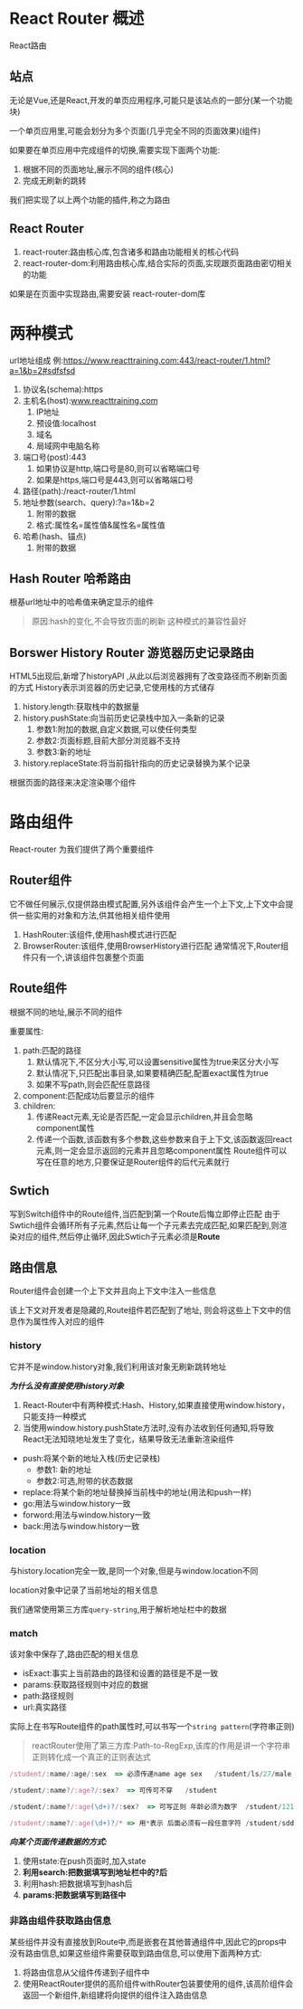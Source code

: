# React Router 概述

React路由

## 站点

无论是Vue,还是React,开发的单页应用程序,可能只是该站点的一部分(某一个功能块)

一个单页应用里,可能会划分为多个页面(几乎完全不同的页面效果)(组件)

如果要在单页应用中完成组件的切换,需要实现下面两个功能:
1. 根据不同的页面地址,展示不同的组件(核心)
2. 完成无刷新的跳转

我们把实现了以上两个功能的插件,称之为路由

## React Router
1. react-router:路由核心库,包含诸多和路由功能相关的核心代码
2. react-router-dom:利用路由核心库,结合实际的页面,实现跟页面路由密切相关的功能

如果是在页面中实现路由,需要安装 react-router-dom库

# 两种模式


url地址组成
例:https://www.reacttraining.com:443/react-router/1.html?a=1&b=2#sdfsfsd
1. 协议名(schema):https
2. 主机名(host):www.reacttraining.com
   1. IP地址
   2. 预设值:localhost
   3. 域名
   4. 局域网中电脑名称
3. 端口号(post):443
   1. 如果协议是http,端口号是80,则可以省略端口号
   2. 如果是https,端口号是443,则可以省略端口号
4. 路径(path):/react-router/1.html
5. 地址参数(search、query):?a=1&b=2
   1. 附带的数据
   2. 格式:属性名=属性值&属性名=属性值
6. 哈希(hash、锚点)
   1. 附带的数据 

## Hash Router 哈希路由 

根基url地址中的哈希值来确定显示的组件
> 原因:hash的变化,不会导致页面的刷新
> 这种模式的兼容性最好

## Borswer History Router 游览器历史记录路由
HTML5出现后,新增了historyAPI ,从此以后浏览器拥有了改变路径而不刷新页面的方式
History表示浏览器的历史记录,它使用栈的方式储存

1. history.length:获取栈中的数据量
2. history.pushState:向当前历史记录栈中加入一条新的记录
   1. 参数1:附加的数据,自定义数据,可以使任何类型
   2. 参数2:页面标题,目前大部分浏览器不支持
   3. 参数3:新的地址
3. history.replaceState:将当前指针指向的历史记录替换为某个记录

根据页面的路径来决定渲染哪个组件

# 路由组件

React-router 为我们提供了两个重要组件

## Router组件

它不做任何展示,仅提供路由模式配置,另外该组件会产生一个上下文,上下文中会提供一些实用的对象和方法,供其他相关组件使用

1. HashRouter:该组件,使用hash模式进行匹配
2. BrowserRouter:该组件,使用BrowserHistory进行匹配
通常情况下,Router组件只有一个,讲该组件包裹整个页面

## Route组件

根据不同的地址,展示不同的组件

重要属性:

1. path:匹配的路径
   1. 默认情况下,不区分大小写,可以设置sensitive属性为true来区分大小写
   2. 默认情况下,只匹配出事目录,如果要精确匹配,配置exact属性为true
   3. 如果不写path,则会匹配任意路径
2. component:匹配成功后要显示的组件
3. children:
   1. 传递React元素,无论是否匹配,一定会显示children,并且会忽略component属性
   2. 传递一个函数,该函数有多个参数,这些参数来自于上下文,该函数返回react元素,则一定会显示返回的元素并且忽略component属性
Route组件可以写在任意的地方,只要保证是Router组件的后代元素就行

## Swtich

写到Switch组件中的Route组件,当匹配到第一个Route后悔立即停止匹配
由于Swtich组件会循环所有子元素,然后让每一个子元素去完成匹配,如果匹配到,则渲染对应的组件,然后停止循环,因此Swtich子元素必须是**Route**



## 路由信息

Router组件会创建一个上下文并且向上下文中注入一些信息

该上下文对开发者是隐藏的,Route组件若匹配到了地址,
则会将这些上下文中的信息作为属性传入对应的组件

### history

它并不是window.history对象,我们利用该对象无刷新跳转地址

***为什么没有直接使用history对象***

1. React-Router中有两种模式:Hash、History,如果直接使用window.history，只能支持一种模式
2. 当使用window.history.pushState方法时,没有办法收到任何通知,将导致React无法知晓地址发生了变化，结果导致无法重新渲染组件

- push:将某个新的地址入栈(历史记录栈) 
  - 参数1: 新的地址
  - 参数2:可选,附带的状态数据
- replace:将某个新的地址替换掉当前栈中的地址(用法和push一样)
- go:用法与window.history一致
- forword:用法与window.history一致
- back:用法与window.history一致

### location

与history.location完全一致,是同一个对象,但是与window.location不同

location对象中记录了当前地址的相关信息

我们通常使用第三方库```query-string```,用于解析地址栏中的数据

### match 

该对象中保存了,路由匹配的相关信息

- isExact:事实上当前路由的路径和设置的路径是不是一致
- params:获取路径规则中对应的数据
- path:路径规则
- url:真实路径

实际上在书写Route组件的path属性时,可以书写一个```string pattern```(字符串正则)

> reactRouter使用了第三方库:Path-to-RegExp,该库的作用是讲一个字符串正则转化成一个真正的正则表达式

```javascript
/student/:name/:age/:sex  => 必须传递name age sex   /student/ls/27/male

/student/:name?/:age?/:sex?  => 可传可不穿   /student

/student/:name?/:age(\d+)?/:sex?  => 可写正则 年龄必须为数字  /student/121/3123/3213

/student/:name?/:age(\d+)?/* => 用*表示 后面必须有一段任意字符 /student/sdd/3123/renyi
```

***向某个页面传递数据的方式:***
1. 使用state:在push页面时,加入state
2. **利用search:把数据填写到地址栏中的?后**
3. 利用hash:把数据填写到hash后
4. **params:把数据填写到路径中**

### 非路由组件获取路由信息

某些组件并没有直接放到Route中,而是嵌套在其他普通组件中,因此它的props中没有路由信息,如果这些组件需要获取到路由信息,可以使用下面两种方式:
1. 将路由信息从父组件传递到子组件中
2. 使用ReactRouter提供的高阶组件withRouter包装要使用的组件,该高阶组件会返回一个新组件,新组建将向提供的组件注入路由信息